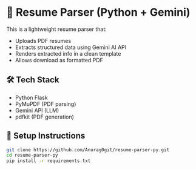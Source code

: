 # 📄 Resume Parser (Python + Gemini)

This is a lightweight resume parser that:
- Uploads PDF resumes
- Extracts structured data using Gemini AI API
- Renders extracted info in a clean template
- Allows download as formatted PDF

## 🛠 Tech Stack
- Python Flask
- PyMuPDF (PDF parsing)
- Gemini API (LLM)
- pdfkit (PDF generation)

## 🚀 Setup Instructions

```bash
git clone https://github.com/Anurag0git/resume-parser-py.git
cd resume-parser-py
pip install -r requirements.txt
